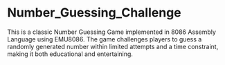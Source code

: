 # Number_Guessing_Challenge
This is a classic Number Guessing Game implemented in 8086 Assembly Language using EMU8086. The game challenges players to guess a randomly generated number within limited attempts and a time constraint, making it both educational and entertaining.
